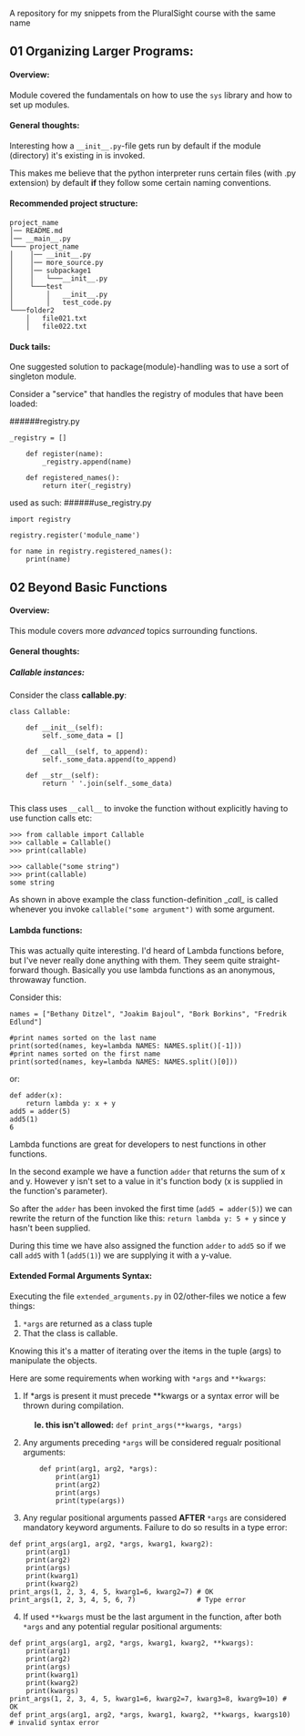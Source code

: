 A repository for my snippets from the PluralSight course with the same name


01 Organizing Larger Programs:
------
#### Overview:
Module covered the fundamentals on how to use the `sys` library
and how to set up modules.

#### General thoughts:
Interesting how a `__init__.py`-file gets run by default if the 
module (directory) it's existing in is invoked. 

This makes me believe that the python interpreter runs certain
files (with .py extension) by default **if** they 
follow some certain naming conventions.

#### Recommended project structure:

```
project_name
│── README.md
│── __main__.py    
└─── project_name
│    │── __init__.py
│    │── more_source.py
│    │── subpackage1
│    │   └───__init__.py
│    └───test
│        │   __init__.py
│        │   test_code.py
└───folder2
    │   file021.txt
    │   file022.txt
```

#### Duck tails:

One suggested solution to package(module)-handling was to use a 
sort of singleton module.

Consider a "service" that handles the registry of modules that have been loaded:

######registry.py
```
_registry = []

    def register(name):
        _registry.append(name)
    
    def registered_names():
        return iter(_registry)
```
used as such: 
######use_registry.py
```buildoutcfg
import registry

registry.register('module_name')

for name in registry.registered_names():
    print(name)
```


02 Beyond Basic Functions
---------
#### Overview:
This module covers more *advanced* topics surrounding functions.

#### General thoughts:


##### Callable instances:
Consider the class **callable.py**:
```buildoutcfg
class Callable:
    
    def __init__(self):
        self._some_data = []
        
    def __call__(self, to_append):
        self._some_data.append(to_append)
    
    def __str__(self):
        return ' '.join(self._some_data)
        
```
This class uses ```__call__``` to invoke the function without explicitly 
having to use function calls etc:

```buildoutcfg
>>> from callable import Callable
>>> callable = Callable()
>>> print(callable)

>>> callable("some string")
>>> print(callable)
some string
```
As shown in above example the class function-definition \__call\__ is called
whenever you invoke `callable("some argument")` with some argument.

#### Lambda functions:
This was actually quite interesting. I'd heard of Lambda functions before,
but I've never really done anything with them. They seem quite straight-
forward though.
Basically you use lambda functions as an anonymous, throwaway function.

Consider this:
```
names = ["Bethany Ditzel", "Joakim Bajoul", "Bork Borkins", "Fredrik Edlund"]

#print names sorted on the last name
print(sorted(names, key=lambda NAMES: NAMES.split()[-1]))
#print names sorted on the first name
print(sorted(names, key=lambda NAMES: NAMES.split()[0]))
```

or:

```
def adder(x):
    return lambda y: x + y
add5 = adder(5)
add5(1)
6
```

Lambda functions are great for developers to nest functions in other
functions.

In the second example we have a function `adder` that returns
the sum of x and y. However y isn't set to a value in it's
function body (x is supplied in the function's parameter).

So after the `adder` has been invoked the first time (`add5 = adder(5)`) we
can rewrite the return of the function like this:
`return lambda y: 5 + y` since y hasn't been supplied.

During this time we have also assigned the function `adder` to `add5`
so if we call `add5` with 1 (`add5(1)`) we are supplying it with a y-value.

#### Extended Formal Arguments Syntax:

Executing the file `extended_arguments.py` in 02/other-files we notice a few things:
1. `*args` are returned as a class tuple
2. That the class is callable. 

Knowing this it's a matter of iterating over the items in the tuple (args)
to manipulate the objects.


Here are some requirements when working with `*args` and `**kwargs`:

1. If *args is present it must precede **kwargs or a syntax error will be thrown during compilation.
     <br><br>
     &nbsp;&nbsp;&nbsp;&nbsp; __Ie. this isn't allowed:__ `def print_args(**kwargs, *args)`
2. Any arguments preceding `*args` will be considered regualr positional arguments:
     
    ```
        def print(arg1, arg2, *args):
            print(arg1)
            print(arg2)
            print(args)
            print(type(args))
      ```
      
3. Any regular positional arguments passed __AFTER__ `*args` are considered mandatory keyword arguments.
Failure to do so results in a type error:
```buildoutcfg
def print_args(arg1, arg2, *args, kwarg1, kwarg2):
    print(arg1)
    print(arg2)
    print(args)
    print(kwarg1)
    print(kwarg2)
print_args(1, 2, 3, 4, 5, kwarg1=6, kwarg2=7) # OK
print_args(1, 2, 3, 4, 5, 6, 7)               # Type error
```

4. If used `**kwargs` must be the last argument in the function, after both `*args` and any 
potential regular positional arguments:
```buildoutcfg
def print_args(arg1, arg2, *args, kwarg1, kwarg2, **kwargs):
    print(arg1)
    print(arg2)
    print(args)
    print(kwarg1)
    print(kwarg2)
    print(kwargs)
print_args(1, 2, 3, 4, 5, kwarg1=6, kwarg2=7, kwarg3=8, kwarg9=10) # OK
def print_args(arg1, arg2, *args, kwarg1, kwarg2, **kwargs, kwargs10) # invalid syntax error
```
